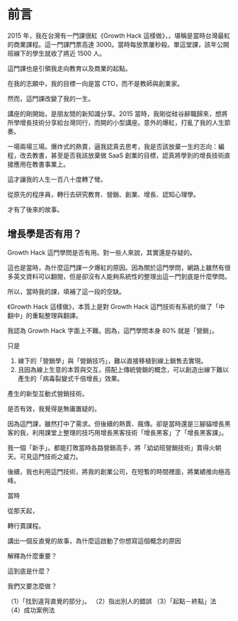 # 前言

2015 年，我在台灣有一門課很紅《Growth Hack 這樣做》，，堪稱是當時台灣最紅的商業課程。這一門課門票高達 3000。當時每放票屢秒殺。單這堂課，該年公開班線下的學生就收了將近 1500 人。

這門課也是引領我走向教育以及商業的起點。

在我的志願中，我的目標一向是當 CTO，而不是教師與創業家。

然而，這門課改變了我的一生。

講座的剛開始，是朋友間的新知識分享。2015 當時，我剛從硅谷辭職歸來，想將所學增長技術分享給台灣同行，而開的小型講座。意外的爆紅，打亂了我的人生節奏。

一場兩場三場。爆炸式的熱賣，逼我認真去思考，我是否該放棄一生的志向：編程，改去教書，甚至是否我該放棄做 SaaS 創業的目標，認真將學到的增長技術直接應用在教書事業上。

這才讓我的人生一百八十度轉了彎。

從原先的程序員，轉行去研究教育、營銷、創業、增長、認知心理學。

才有了後來的故事。

## 增長學是否有用？

Growth Hack 這門學問是否有用。對一些人來說，其實還是存疑的。

這也是當時，為什麼這門課一夕爆紅的原因。因為關於這門學問，網路上雖然有很多英文資料可以翻閱，但是卻沒有人能夠系統性的整理出這一門到底是什麼學問。

所以，當時我的課，填補了這一段的空缺。


《Growth Hack 這樣做》，本質上是對 Growth Hack 這門技術有系統的做了「中翻中」的重點整理與翻譯。

我認為 Growth Hack 字面上不難。因為，這門學問本身 80% 就是「營銷」。

只是

1. 線下的「營銷學」與「營銷技巧」，難以直接移植到線上銷售去實現。
2. 且因為線上生意的本質與交互，搭配上傳統營銷的概念，可以創造出線下難以產生的「病毒裂變式千倍增長」效果。

產生的新型互動式營銷技術。

是否有效，我覺得是無庸置疑的。

因為這門課，雖然打中了需求。但後續的熱賣、瘋傳。卻是當時還是三腳貓增長黑客的我，利用課堂上整理的技巧用增長黑客技術「增長黑客」了「增長黑客課」。

我一個「新手」。都能打敗當時各路營銷高手，將「幼幼班營銷技術」賣得火朝天。可見這門技術之威力。

後續，我也利用這門技術，將我的創業公司，在短暫的時間裡面，將業績推向極高峰。


當時

從那天起，

轉行賣課程。


講出一個反直覺的故事，為什麼這啟動了你想寫這個概念的原因

解釋為什麼重要？

這到底是什麼？

我們又要怎麼做？

（1）「找到違背直覺的部分」。
（2）指出別人的錯誤
（3）「起點－終點」法
（4）成功案例法
